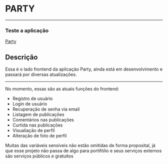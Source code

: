 # PARTY

<hr>

### Teste a aplicação

[Party](https://partyrs.herokuapp.com/auth/login)

## Descrição

Essa é o lado frontend da aplicação Party, ainda está em desenvolvimento e passará por diversas atualizações.

<hr>
<p>No momento, essas são as atuais funções do frontend:</p>
<ul>
  <li>Registro de usuário</li>
  <li>Login de usuário</li>
  <li>Recuperação de senha via email</li>
  <li>Listagem de publicações</li>
  <li>Comentários nas publicações</li>
  <li>Curtida nas publicações</li>
  <li>Visualiação de perfil</li>
  <li>Alteração de foto de perfil</li>
</ul>

Muitas das variáveis sensíveis não estão omitidas de forma proposital, já que esse projeto não passa de algo para portifólio e seus serviços externos são serviços públicos e gratuitos
